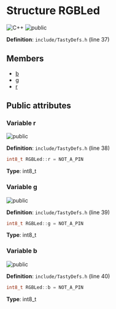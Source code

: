 <a id="struct_r_g_b_led"></a>
# Structure RGBLed

![][C++]
![][public]

**Definition**: `include/TastyDefs.h` (line 37)





## Members

* [b](struct_r_g_b_led.md#struct_r_g_b_led_1a0aa21ef2b7c693e1760062d3e38313e8)
* [g](struct_r_g_b_led.md#struct_r_g_b_led_1a8b6d0161a5ffec187ef373a0119e7b3e)
* [r](struct_r_g_b_led.md#struct_r_g_b_led_1aba0c21c2204e895c77ad0d195d9a5c4a)

## Public attributes

<a id="struct_r_g_b_led_1aba0c21c2204e895c77ad0d195d9a5c4a"></a>
### Variable r

![][public]

**Definition**: `include/TastyDefs.h` (line 38)

```cpp
int8_t RGBLed::r = NOT_A_PIN
```







**Type**: int8_t



<a id="struct_r_g_b_led_1a8b6d0161a5ffec187ef373a0119e7b3e"></a>
### Variable g

![][public]

**Definition**: `include/TastyDefs.h` (line 39)

```cpp
int8_t RGBLed::g = NOT_A_PIN
```







**Type**: int8_t



<a id="struct_r_g_b_led_1a0aa21ef2b7c693e1760062d3e38313e8"></a>
### Variable b

![][public]

**Definition**: `include/TastyDefs.h` (line 40)

```cpp
int8_t RGBLed::b = NOT_A_PIN
```







**Type**: int8_t



[public]: https://img.shields.io/badge/-public-brightgreen (public)
[C++]: https://img.shields.io/badge/language-C%2B%2B-blue (C++)
[static]: https://img.shields.io/badge/-static-lightgrey (static)